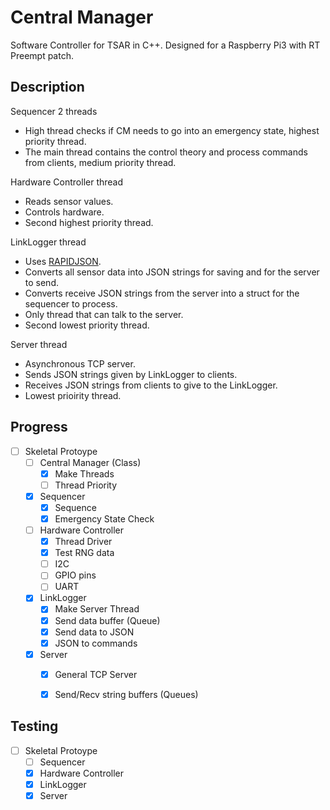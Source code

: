 # Central Manager
Software Controller for TSAR in C++. Designed for a Raspberry Pi3 with RT Preempt patch.


## Description
Sequencer 2 threads
+ High thread checks if CM needs to go into an emergency state, highest priority thread.
+ The main thread contains the control theory and process commands from clients,  medium priority thread.

Hardware Controller thread
+ Reads sensor values.
+ Controls hardware.
+ Second highest priority thread.

LinkLogger thread
+ Uses [RAPIDJSON](https://github.com/Tencent/rapidjson).
+ Converts all sensor data into JSON strings for saving and for the server to send.
+ Converts receive JSON strings from the server into a struct for the sequencer to process.
+ Only thread that can talk to the server.
+ Second lowest priority thread.

Server thread
+ Asynchronous TCP server.
+ Sends JSON strings given by LinkLogger to clients.
+ Receives JSON strings from clients to give to the LinkLogger.
+ Lowest prioirity thread.


## Progress
- [ ] Skeletal Protoype
  - [ ] Central Manager (Class)
    - [x] Make Threads
    - [ ] Thread Priority
  - [x] Sequencer
    - [x] Sequence
    - [x] Emergency State Check
  - [ ] Hardware Controller
    - [x] Thread Driver
    - [x] Test RNG data
    - [ ] I2C
    - [ ] GPIO pins
    - [ ] UART 
  - [x] LinkLogger
    - [x] Make Server Thread
    - [x] Send data buffer (Queue)
    - [x] Send data to JSON
    - [x] JSON to commands
  - [x] Server
    - [x] General TCP Server
    - [x] Send/Recv string buffers (Queues)


## Testing
- [ ] Skeletal Protoype
  - [ ] Sequencer
  - [x] Hardware Controller
  - [x] LinkLogger
  - [x] Server
